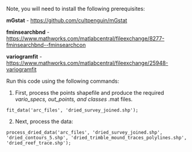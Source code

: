 Note, you will need to install the following prerequisites: 

**mGstat** - https://github.com/cultpenguin/mGstat

**fminsearchbnd** - https://www.mathworks.com/matlabcentral/fileexchange/8277-fminsearchbnd--fminsearchcon

**variogramfit** - https://www.mathworks.com/matlabcentral/fileexchange/25948-variogramfit

Run this code using the following commands:

1. First, process the points shapefile and produce the required *vario_specs, out_points, and classes* .mat files. 
```
fit_data('arc_files', 'dried_survey_joined.shp');
```
2. Next, process the data:
```
process_dried_data('arc_files', 'dried_survey_joined.shp', 'dried_contours_5.shp', 'dried_trimble_mound_traces_polylines.shp', 'dried_reef_trace.shp');
```
